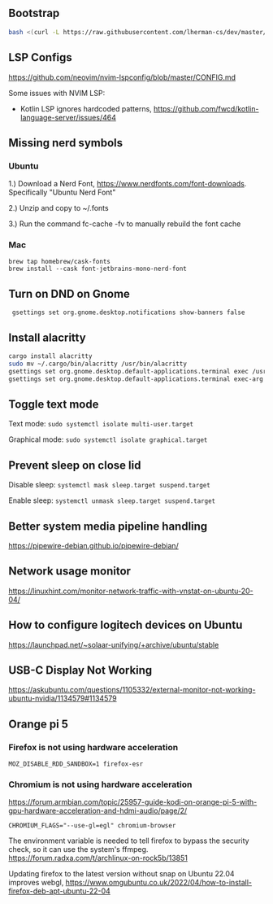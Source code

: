 ## Bootstrap

```sh
bash <(curl -L https://raw.githubusercontent.com/lherman-cs/dev/master/install.sh)
```

## LSP Configs
https://github.com/neovim/nvim-lspconfig/blob/master/CONFIG.md

Some issues with NVIM LSP:
* Kotlin LSP ignores hardcoded patterns, https://github.com/fwcd/kotlin-language-server/issues/464


## Missing nerd symbols

### Ubuntu

1.) Download a Nerd Font, https://www.nerdfonts.com/font-downloads. Specifically "Ubuntu Nerd Font"

2.) Unzip and copy to ~/.fonts

3.) Run the command fc-cache -fv to manually rebuild the font cache

### Mac

```
brew tap homebrew/cask-fonts
brew install --cask font-jetbrains-mono-nerd-font
```


## Turn on DND on Gnome

` gsettings set org.gnome.desktop.notifications show-banners false`

## Install alacritty

```bash
cargo install alacritty
sudo mv ~/.cargo/bin/alacritty /usr/bin/alacritty
gsettings set org.gnome.desktop.default-applications.terminal exec /usr/bin/alacritty
gsettings set org.gnome.desktop.default-applications.terminal exec-arg "--working-directory"
```

## Toggle text mode

Text mode: `sudo systemctl isolate multi-user.target`

Graphical mode: `sudo systemctl isolate graphical.target`


## Prevent sleep on close lid

Disable sleep: `systemctl mask sleep.target suspend.target`

Enable sleep: `systemctl unmask sleep.target suspend.target`

## Better system media pipeline handling

https://pipewire-debian.github.io/pipewire-debian/

## Network usage monitor

https://linuxhint.com/monitor-network-traffic-with-vnstat-on-ubuntu-20-04/

## How to configure logitech devices on Ubuntu

https://launchpad.net/~solaar-unifying/+archive/ubuntu/stable

## USB-C Display Not Working

https://askubuntu.com/questions/1105332/external-monitor-not-working-ubuntu-nvidia/1134579#1134579

## Orange pi 5

### Firefox is not using hardware acceleration

```
MOZ_DISABLE_RDD_SANDBOX=1 firefox-esr
```

### Chromium is not using hardware acceleration

https://forum.armbian.com/topic/25957-guide-kodi-on-orange-pi-5-with-gpu-hardware-acceleration-and-hdmi-audio/page/2/
```
CHROMIUM_FLAGS="--use-gl=egl" chromium-browser
```

The environment variable is needed to tell firefox to bypass the security check, so it can use the system's ffmpeg.
https://forum.radxa.com/t/archlinux-on-rock5b/13851

Updating firefox to the latest version without snap on Ubuntu 22.04 improves webgl, https://www.omgubuntu.co.uk/2022/04/how-to-install-firefox-deb-apt-ubuntu-22-04
